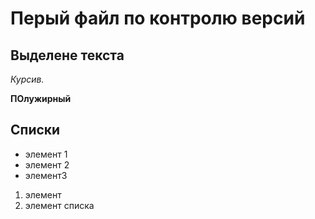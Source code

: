 # Перый файл по контролю версий

  ## Выделене текста

*Курсив.*

**ПОлужирный**

## Списки
* элемент 1
* элемент 2
* элемент3

1. элемент
2. элемент списка

